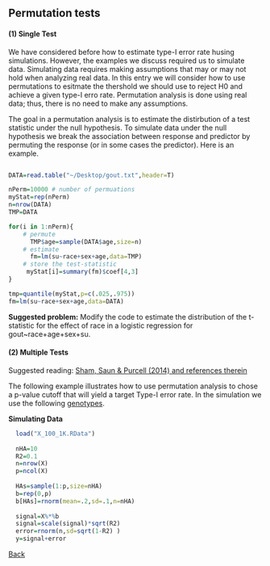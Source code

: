 ## Permutation tests

#### (1) Single Test

We have considered before how to estimate type-I error rate husing simulations. However, the examples we discuss required us to simulate data. Simulating data requires making assumptions that may or may not hold when analyzing real data. In this entry we will consider how to use permutations to esitmate the thershold we should use to reject H0 and achieve a given type-I erro rate. Permutation analysis is done using real data; thus, there is no need to make any assumptions.

The goal in a permutation analysis is to estimate the distirbution of a test statistic under the null hypothesis. To simulate data under the null hypothesis we break the association between response and predictor by permuting the response (or in some cases the predictor). Here is an example.


```r

DATA=read.table("~/Desktop/gout.txt",header=T)

nPerm=10000 # number of permuations
myStat=rep(nPerm)
n=nrow(DATA)
TMP=DATA

for(i in 1:nPerm){
	# permute
	  TMP$age=sample(DATA$age,size=n)	  
	# estimate
	  fm=lm(su~race+sex+age,data=TMP)	  
	# store the test-statistic
	 myStat[i]=summary(fm)$coef[4,3]
}

tmp=quantile(myStat,p=c(.025,.975))
fm=lm(su~race+sex+age,data=DATA)
```


**Suggested problem:** Modify the code to estimate the distribution of the t-statistic for the effect of race
in a logistic regression for gout~race+age+sex+su.



#### (2) Multiple Tests

Suggested reading:  [Sham, Saun & Purcell (2014) and references therein](http://zzz.bwh.harvard.edu/library/statistical-power-NRG-2014-Sham-Purcell.pdf)

The following example illustrates how to use permutation analysis to chose a p-value cutoff that will yield a target Type-I error rate. In the simulation we use the following [genotypes](https://www.dropbox.com/s/jm546thq1jmvgpp/X_100_1K.RData?dl=0).


**Simulating Data**
```r
  load("X_100_1K.RData")
  
  nHA=10
  R2=0.1
  n=nrow(X)
  p=ncol(X)
  
  HAs=sample(1:p,size=nHA)
  b=rep(0,p)
  b[HAs]=rnorm(mean=.2,sd=.1,n=nHA)
  
  signal=X%*%b
  signal=scale(signal)*sqrt(R2)  
  error=rnorm(n,sd=sqrt(1-R2) ) 
  y=signal+error

```
[Back](https://github.com/gdlc/STAT_COMP/)
